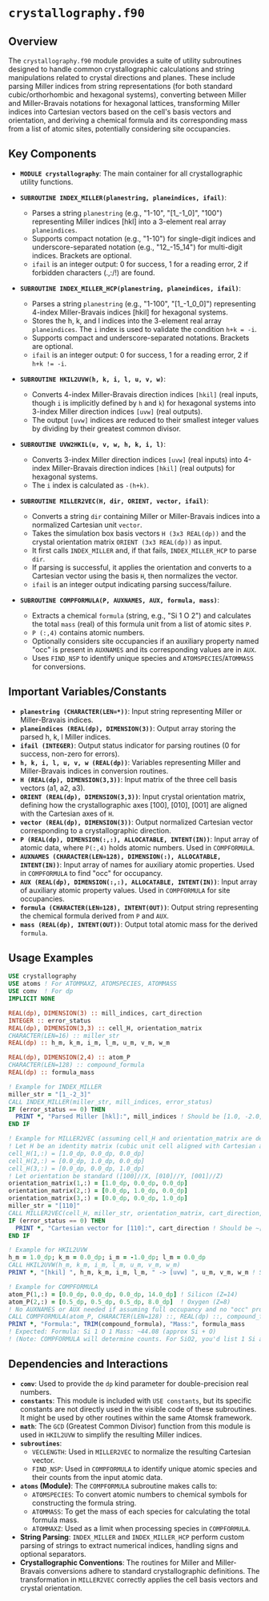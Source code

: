# `crystallography.f90`

## Overview

The `crystallography.f90` module provides a suite of utility subroutines designed to handle common crystallographic calculations and string manipulations related to crystal directions and planes. These include parsing Miller indices from string representations (for both standard cubic/orthorhombic and hexagonal systems), converting between Miller and Miller-Bravais notations for hexagonal lattices, transforming Miller indices into Cartesian vectors based on the cell's basis vectors and orientation, and deriving a chemical formula and its corresponding mass from a list of atomic sites, potentially considering site occupancies.

## Key Components

- **`MODULE crystallography`**: The main container for all crystallographic utility functions.

- **`SUBROUTINE INDEX_MILLER(planestring, planeindices, ifail)`**:
    - Parses a string `planestring` (e.g., "1-10", "[1_-1_0]", "100") representing Miller indices [hkl] into a 3-element real array `planeindices`.
    - Supports compact notation (e.g., "1-10") for single-digit indices and underscore-separated notation (e.g., "12_-15_14") for multi-digit indices. Brackets are optional.
    - `ifail` is an integer output: 0 for success, 1 for a reading error, 2 if forbidden characters (.,:/!) are found.

- **`SUBROUTINE INDEX_MILLER_HCP(planestring, planeindices, ifail)`**:
    - Parses a string `planestring` (e.g., "1-100", "[1_-1_0_0]") representing 4-index Miller-Bravais indices [hkil] for hexagonal systems.
    - Stores the h, k, and l indices into the 3-element real array `planeindices`. The `i` index is used to validate the condition `h+k = -i`.
    - Supports compact and underscore-separated notations. Brackets are optional.
    - `ifail` is an integer output: 0 for success, 1 for a reading error, 2 if `h+k != -i`.

- **`SUBROUTINE HKIL2UVW(h, k, i, l, u, v, w)`**:
    - Converts 4-index Miller-Bravais direction indices `[hkil]` (real inputs, though `i` is implicitly defined by `h` and `k`) for hexagonal systems into 3-index Miller direction indices `[uvw]` (real outputs).
    - The output `[uvw]` indices are reduced to their smallest integer values by dividing by their greatest common divisor.

- **`SUBROUTINE UVW2HKIL(u, v, w, h, k, i, l)`**:
    - Converts 3-index Miller direction indices `[uvw]` (real inputs) into 4-index Miller-Bravais direction indices `[hkil]` (real outputs) for hexagonal systems.
    - The `i` index is calculated as `-(h+k)`.

- **`SUBROUTINE MILLER2VEC(H, dir, ORIENT, vector, ifail)`**:
    - Converts a string `dir` containing Miller or Miller-Bravais indices into a normalized Cartesian unit `vector`.
    - Takes the simulation box basis vectors `H (3x3 REAL(dp))` and the crystal orientation matrix `ORIENT (3x3 REAL(dp))` as input.
    - It first calls `INDEX_MILLER` and, if that fails, `INDEX_MILLER_HCP` to parse `dir`.
    - If parsing is successful, it applies the orientation and converts to a Cartesian vector using the basis `H`, then normalizes the vector.
    - `ifail` is an integer output indicating parsing success/failure.

- **`SUBROUTINE COMPFORMULA(P, AUXNAMES, AUX, formula, mass)`**:
    - Extracts a chemical `formula` (string, e.g., "Si 1 O 2") and calculates the total `mass` (real) of this formula unit from a list of atomic sites `P`.
    - `P (:,4)` contains atomic numbers.
    - Optionally considers site occupancies if an auxiliary property named "occ" is present in `AUXNAMES` and its corresponding values are in `AUX`.
    - Uses `FIND_NSP` to identify unique species and `ATOMSPECIES`/`ATOMMASS` for conversions.

## Important Variables/Constants

- **`planestring (CHARACTER(LEN=*))`**: Input string representing Miller or Miller-Bravais indices.
- **`planeindices (REAL(dp), DIMENSION(3))`**: Output array storing the parsed h, k, l Miller indices.
- **`ifail (INTEGER)`**: Output status indicator for parsing routines (0 for success, non-zero for errors).
- **`h, k, i, l, u, v, w (REAL(dp))`**: Variables representing Miller and Miller-Bravais indices in conversion routines.
- **`H (REAL(dp), DIMENSION(3,3))`**: Input matrix of the three cell basis vectors (a1, a2, a3).
- **`ORIENT (REAL(dp), DIMENSION(3,3))`**: Input crystal orientation matrix, defining how the crystallographic axes [100], [010], [001] are aligned with the Cartesian axes of `H`.
- **`vector (REAL(dp), DIMENSION(3))`**: Output normalized Cartesian vector corresponding to a crystallographic direction.
- **`P (REAL(dp), DIMENSION(:,:), ALLOCATABLE, INTENT(IN))`**: Input array of atomic data, where `P(:,4)` holds atomic numbers. Used in `COMPFORMULA`.
- **`AUXNAMES (CHARACTER(LEN=128), DIMENSION(:), ALLOCATABLE, INTENT(IN))`**: Input array of names for auxiliary atomic properties. Used in `COMPFORMULA` to find "occ" for occupancy.
- **`AUX (REAL(dp), DIMENSION(:,:), ALLOCATABLE, INTENT(IN))`**: Input array of auxiliary atomic property values. Used in `COMPFORMULA` for site occupancies.
- **`formula (CHARACTER(LEN=128), INTENT(OUT))`**: Output string representing the chemical formula derived from `P` and `AUX`.
- **`mass (REAL(dp), INTENT(OUT))`**: Output total atomic mass for the derived `formula`.

## Usage Examples

```fortran
USE crystallography
USE atoms ! For ATOMMAXZ, ATOMSPECIES, ATOMMASS
USE comv  ! For dp
IMPLICIT NONE

REAL(dp), DIMENSION(3) :: mill_indices, cart_direction
INTEGER :: error_status
REAL(dp), DIMENSION(3,3) :: cell_H, orientation_matrix
CHARACTER(LEN=16) :: miller_str
REAL(dp) :: h_m, k_m, i_m, l_m, u_m, v_m, w_m

REAL(dp), DIMENSION(2,4) :: atom_P
CHARACTER(LEN=128) :: compound_formula
REAL(dp) :: formula_mass

! Example for INDEX_MILLER
miller_str = "[1_-2_3]"
CALL INDEX_MILLER(miller_str, mill_indices, error_status)
IF (error_status == 0) THEN
  PRINT *, "Parsed Miller [hkl]:", mill_indices ! Should be [1.0, -2.0, 3.0]
END IF

! Example for MILLER2VEC (assuming cell_H and orientation_matrix are defined)
! Let H be an identity matrix (cubic unit cell aligned with Cartesian axes)
cell_H(1,:) = [1.0_dp, 0.0_dp, 0.0_dp]
cell_H(2,:) = [0.0_dp, 1.0_dp, 0.0_dp]
cell_H(3,:) = [0.0_dp, 0.0_dp, 1.0_dp]
! Let orientation be standard ([100]//X, [010]//Y, [001]//Z)
orientation_matrix(1,:) = [1.0_dp, 0.0_dp, 0.0_dp]
orientation_matrix(2,:) = [0.0_dp, 1.0_dp, 0.0_dp]
orientation_matrix(3,:) = [0.0_dp, 0.0_dp, 1.0_dp]
miller_str = "[110]"
CALL MILLER2VEC(cell_H, miller_str, orientation_matrix, cart_direction, error_status)
IF (error_status == 0) THEN
  PRINT *, "Cartesian vector for [110]:", cart_direction ! Should be ~[0.707, 0.707, 0.0]
END IF

! Example for HKIL2UVW
h_m = 1.0_dp; k_m = 0.0_dp; i_m = -1.0_dp; l_m = 0.0_dp
CALL HKIL2UVW(h_m, k_m, i_m, l_m, u_m, v_m, w_m)
PRINT *, "[hkil] ", h_m, k_m, i_m, l_m, " -> [uvw] ", u_m, v_m, w_m ! Should be [2,1,0] for [10-10]

! Example for COMPFORMULA
atom_P(1,:) = [0.0_dp, 0.0_dp, 0.0_dp, 14.0_dp] ! Silicon (Z=14)
atom_P(2,:) = [0.5_dp, 0.5_dp, 0.5_dp, 8.0_dp]  ! Oxygen (Z=8)
! No AUXNAMES or AUX needed if assuming full occupancy and no "occ" property
CALL COMPFORMULA(atom_P, CHARACTER(LEN=128) ::, REAL(dp) ::, compound_formula, formula_mass)
PRINT *, "Formula:", TRIM(compound_formula), "Mass:", formula_mass
! Expected: Formula: Si 1 O 1 Mass: ~44.08 (approx Si + O)
! (Note: COMPFORMULA will determine counts. For SiO2, you'd list 1 Si and 2 O atoms in P)

```

## Dependencies and Interactions

- **`comv`**: Used to provide the `dp` kind parameter for double-precision real numbers.
- **`constants`**: This module is included with `USE constants`, but its specific constants are not directly used in the visible code of these subroutines. It might be used by other routines within the same Atomsk framework.
- **`math`**: The `GCD` (Greatest Common Divisor) function from this module is used in `HKIL2UVW` to simplify the resulting Miller indices.
- **`subroutines`**:
    - `VECLENGTH`: Used in `MILLER2VEC` to normalize the resulting Cartesian vector.
    - `FIND_NSP`: Used in `COMPFORMULA` to identify unique atomic species and their counts from the input atomic data.
- **`atoms` (Module)**: The `COMPFORMULA` subroutine makes calls to:
    - `ATOMSPECIES`: To convert atomic numbers to chemical symbols for constructing the formula string.
    - `ATOMMASS`: To get the mass of each species for calculating the total formula mass.
    - `ATOMMAXZ`: Used as a limit when processing species in `COMPFORMULA`.
- **String Parsing**: `INDEX_MILLER` and `INDEX_MILLER_HCP` perform custom parsing of strings to extract numerical indices, handling signs and optional separators.
- **Crystallographic Conventions**: The routines for Miller and Miller-Bravais conversions adhere to standard crystallographic definitions. The transformation in `MILLER2VEC` correctly applies the cell basis vectors and crystal orientation.
